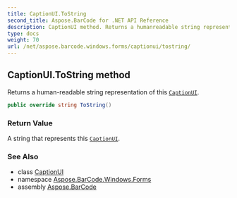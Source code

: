```yaml
---
title: CaptionUI.ToString
second_title: Aspose.BarCode for .NET API Reference
description: CaptionUI method. Returns a humanreadable string representation of this CaptionUI
type: docs
weight: 70
url: /net/aspose.barcode.windows.forms/captionui/tostring/
---
```

## CaptionUI.ToString method

Returns a human-readable string representation of this [`CaptionUI`](../).

```csharp
public override string ToString()
```

### Return Value

A string that represents this [`CaptionUI`](../).

### See Also

* class [CaptionUI](../)
* namespace [Aspose.BarCode.Windows.Forms](../../../aspose.barcode.windows.forms/)
* assembly [Aspose.BarCode](../../../)


